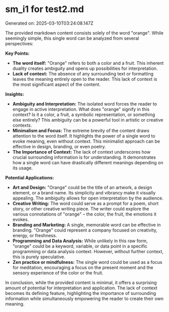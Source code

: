 # sm_i1 for test2.md

Generated on: 2025-03-10T03:24:08.147Z

The provided markdown content consists solely of the word "orange".  While seemingly simple, this single word can be analyzed from several perspectives:

**Key Points:**

* **The word itself:** "Orange" refers to both a color and a fruit.  This inherent duality creates ambiguity and opens up possibilities for interpretation.
* **Lack of context:** The absence of any surrounding text or formatting leaves the meaning entirely open to the reader.  This lack of context is the most significant aspect of the content.

**Insights:**

* **Ambiguity and Interpretation:** The isolated word forces the reader to engage in active interpretation.  What does "orange" signify in this context? Is it a color, a fruit, a symbolic representation, or something else entirely?  This ambiguity can be a powerful tool in artistic or creative contexts.
* **Minimalism and Focus:** The extreme brevity of the content draws attention to the word itself.  It highlights the power of a single word to evoke meaning, even without context. This minimalist approach can be effective in design, branding, or even poetry.
* **The Importance of Context:** The lack of context underscores how crucial surrounding information is for understanding.  It demonstrates how a single word can have drastically different meanings depending on its usage.

**Potential Applications:**

* **Art and Design:** "Orange" could be the title of an artwork, a design element, or a brand name.  Its simplicity and vibrancy make it visually appealing.  The ambiguity allows for open interpretation by the audience.
* **Creative Writing:**  The word could serve as a prompt for a poem, short story, or other creative writing piece.  The writer could explore the various connotations of "orange" – the color, the fruit, the emotions it evokes.
* **Branding and Marketing:** A single, memorable word can be effective in branding.  "Orange" could represent a company focused on creativity, energy, or freshness.
* **Programming and Data Analysis:**  While unlikely in this raw form, "orange" could be a keyword, variable, or data point in a specific programming or data analysis context.  However, without further context, this is purely speculative.
* **Zen practice or mindfulness:** The single word could be used as a focus for meditation, encouraging a focus on the present moment and the sensory experience of the color or the fruit.


In conclusion, while the provided content is minimal, it offers a surprising amount of potential for interpretation and application. The lack of context becomes its defining feature, highlighting the importance of surrounding information while simultaneously empowering the reader to create their own meaning.
